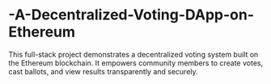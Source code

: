 # -A-Decentralized-Voting-DApp-on-Ethereum
This full-stack project demonstrates a decentralized voting system built on the Ethereum blockchain.  It empowers community members to create votes, cast ballots, and view results transparently and securely.
